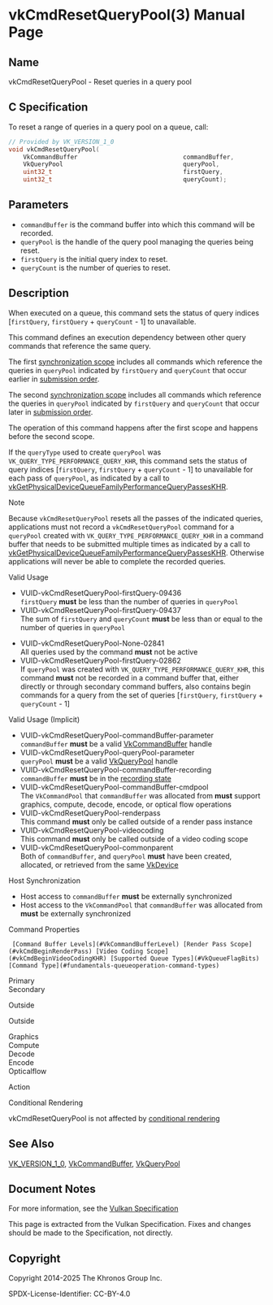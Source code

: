 # vkCmdResetQueryPool(3) Manual Page

## Name

vkCmdResetQueryPool - Reset queries in a query pool



## [](#_c_specification)C Specification

To reset a range of queries in a query pool on a queue, call:

```c++
// Provided by VK_VERSION_1_0
void vkCmdResetQueryPool(
    VkCommandBuffer                             commandBuffer,
    VkQueryPool                                 queryPool,
    uint32_t                                    firstQuery,
    uint32_t                                    queryCount);
```

## [](#_parameters)Parameters

- `commandBuffer` is the command buffer into which this command will be recorded.
- `queryPool` is the handle of the query pool managing the queries being reset.
- `firstQuery` is the initial query index to reset.
- `queryCount` is the number of queries to reset.

## [](#_description)Description

When executed on a queue, this command sets the status of query indices \[`firstQuery`, `firstQuery` + `queryCount` - 1] to unavailable.

This command defines an execution dependency between other query commands that reference the same query.

The first [synchronization scope](https://registry.khronos.org/vulkan/specs/latest/html/vkspec.html#synchronization-dependencies-scopes) includes all commands which reference the queries in `queryPool` indicated by `firstQuery` and `queryCount` that occur earlier in [submission order](https://registry.khronos.org/vulkan/specs/latest/html/vkspec.html#synchronization-submission-order).

The second [synchronization scope](https://registry.khronos.org/vulkan/specs/latest/html/vkspec.html#synchronization-dependencies-scopes) includes all commands which reference the queries in `queryPool` indicated by `firstQuery` and `queryCount` that occur later in [submission order](https://registry.khronos.org/vulkan/specs/latest/html/vkspec.html#synchronization-submission-order).

The operation of this command happens after the first scope and happens before the second scope.

If the `queryType` used to create `queryPool` was `VK_QUERY_TYPE_PERFORMANCE_QUERY_KHR`, this command sets the status of query indices \[`firstQuery`, `firstQuery` + `queryCount` - 1] to unavailable for each pass of `queryPool`, as indicated by a call to [vkGetPhysicalDeviceQueueFamilyPerformanceQueryPassesKHR](https://registry.khronos.org/vulkan/specs/latest/man/html/vkGetPhysicalDeviceQueueFamilyPerformanceQueryPassesKHR.html).

Note

Because `vkCmdResetQueryPool` resets all the passes of the indicated queries, applications must not record a `vkCmdResetQueryPool` command for a `queryPool` created with `VK_QUERY_TYPE_PERFORMANCE_QUERY_KHR` in a command buffer that needs to be submitted multiple times as indicated by a call to [vkGetPhysicalDeviceQueueFamilyPerformanceQueryPassesKHR](https://registry.khronos.org/vulkan/specs/latest/man/html/vkGetPhysicalDeviceQueueFamilyPerformanceQueryPassesKHR.html). Otherwise applications will never be able to complete the recorded queries.

Valid Usage

- [](#VUID-vkCmdResetQueryPool-firstQuery-09436)VUID-vkCmdResetQueryPool-firstQuery-09436  
  `firstQuery` **must** be less than the number of queries in `queryPool`
- [](#VUID-vkCmdResetQueryPool-firstQuery-09437)VUID-vkCmdResetQueryPool-firstQuery-09437  
  The sum of `firstQuery` and `queryCount` **must** be less than or equal to the number of queries in `queryPool`

<!--THE END-->

- [](#VUID-vkCmdResetQueryPool-None-02841)VUID-vkCmdResetQueryPool-None-02841  
  All queries used by the command **must** not be active
- [](#VUID-vkCmdResetQueryPool-firstQuery-02862)VUID-vkCmdResetQueryPool-firstQuery-02862  
  If `queryPool` was created with `VK_QUERY_TYPE_PERFORMANCE_QUERY_KHR`, this command **must** not be recorded in a command buffer that, either directly or through secondary command buffers, also contains begin commands for a query from the set of queries \[`firstQuery`, `firstQuery` + `queryCount` - 1]

Valid Usage (Implicit)

- [](#VUID-vkCmdResetQueryPool-commandBuffer-parameter)VUID-vkCmdResetQueryPool-commandBuffer-parameter  
  `commandBuffer` **must** be a valid [VkCommandBuffer](https://registry.khronos.org/vulkan/specs/latest/man/html/VkCommandBuffer.html) handle
- [](#VUID-vkCmdResetQueryPool-queryPool-parameter)VUID-vkCmdResetQueryPool-queryPool-parameter  
  `queryPool` **must** be a valid [VkQueryPool](https://registry.khronos.org/vulkan/specs/latest/man/html/VkQueryPool.html) handle
- [](#VUID-vkCmdResetQueryPool-commandBuffer-recording)VUID-vkCmdResetQueryPool-commandBuffer-recording  
  `commandBuffer` **must** be in the [recording state](#commandbuffers-lifecycle)
- [](#VUID-vkCmdResetQueryPool-commandBuffer-cmdpool)VUID-vkCmdResetQueryPool-commandBuffer-cmdpool  
  The `VkCommandPool` that `commandBuffer` was allocated from **must** support graphics, compute, decode, encode, or optical flow operations
- [](#VUID-vkCmdResetQueryPool-renderpass)VUID-vkCmdResetQueryPool-renderpass  
  This command **must** only be called outside of a render pass instance
- [](#VUID-vkCmdResetQueryPool-videocoding)VUID-vkCmdResetQueryPool-videocoding  
  This command **must** only be called outside of a video coding scope
- [](#VUID-vkCmdResetQueryPool-commonparent)VUID-vkCmdResetQueryPool-commonparent  
  Both of `commandBuffer`, and `queryPool` **must** have been created, allocated, or retrieved from the same [VkDevice](https://registry.khronos.org/vulkan/specs/latest/man/html/VkDevice.html)

Host Synchronization

- Host access to `commandBuffer` **must** be externally synchronized
- Host access to the `VkCommandPool` that `commandBuffer` was allocated from **must** be externally synchronized

Command Properties

     [Command Buffer Levels](#VkCommandBufferLevel) [Render Pass Scope](#vkCmdBeginRenderPass) [Video Coding Scope](#vkCmdBeginVideoCodingKHR) [Supported Queue Types](#VkQueueFlagBits) [Command Type](#fundamentals-queueoperation-command-types)

Primary  
Secondary

Outside

Outside

Graphics  
Compute  
Decode  
Encode  
Opticalflow

Action

Conditional Rendering

vkCmdResetQueryPool is not affected by [conditional rendering](#drawing-conditional-rendering)

## [](#_see_also)See Also

[VK\_VERSION\_1\_0](https://registry.khronos.org/vulkan/specs/latest/man/html/VK_VERSION_1_0.html), [VkCommandBuffer](https://registry.khronos.org/vulkan/specs/latest/man/html/VkCommandBuffer.html), [VkQueryPool](https://registry.khronos.org/vulkan/specs/latest/man/html/VkQueryPool.html)

## [](#_document_notes)Document Notes

For more information, see the [Vulkan Specification](https://registry.khronos.org/vulkan/specs/latest/html/vkspec.html#vkCmdResetQueryPool)

This page is extracted from the Vulkan Specification. Fixes and changes should be made to the Specification, not directly.

## [](#_copyright)Copyright

Copyright 2014-2025 The Khronos Group Inc.

SPDX-License-Identifier: CC-BY-4.0